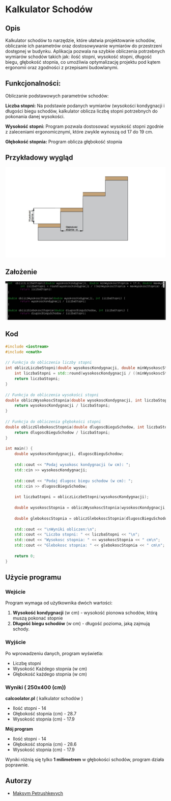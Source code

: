 # Kalkulator Schodów

## Opis

Kalkulator schodów to narzędzie, które ułatwia projektowanie schodów, obliczanie ich parametrów oraz dostosowywanie wymiarów do przestrzeni dostępnej w budynku. Aplikacja pozwala na szybkie obliczenia potrzebnych wymiarów schodów takich jak: ilość stopni, wysokość stopni, długość biegu, głębokość stopnia, co umożliwia optymalizację projektu pod kątem ergonomii oraz zgodności z przepisami budowlanymi.

## Funkcjonalności:
Obliczanie podstawowych parametrów schodów:

**Liczba stopni:** Na podstawie podanych wymiarów (wysokości kondygnacji i długości biegu schodów, kalkulator oblicza liczbę stopni potrzebnych do pokonania danej wysokości.

**Wysokość stopni:** Program pozwala dostosować wysokość stopni zgodnie z zaleceniami ergonomicznymi, które zwykle wynoszą od 17 do 19 cm.

**Głębokość stopnia:** Program oblicza głębokość stopnia

## Przykładowy wygląd

![przykladowa grafika](schody.jpeg)

## Założenie

![](zaz.png)

## Kod

```cpp
#include <iostream>
#include <cmath>

// Funkcja do obliczenia liczby stopni
int obliczLiczbeStopni(double wysokoscKondygnacji, double minWysokoscStopnia = 17.0, double maxWysokoscStopnia = 19.0) {
    int liczbaStopni = std::round(wysokoscKondygnacji / ((minWysokoscStopnia + maxWysokoscStopnia) / 2.0));
    return liczbaStopni;
}

// Funkcja do obliczenia wysokości stopni
double obliczWysokoscStopnia(double wysokoscKondygnacji, int liczbaStopni) {
    return wysokoscKondygnacji / liczbaStopni;
}

// Funkcja do obliczenia głębokości stopni
double obliczGlebokoscStopnia(double dlugoscBieguSchodow, int liczbaStopni) {
    return dlugoscBieguSchodow / liczbaStopni;
}

int main() {
    double wysokoscKondygnacji, dlugoscBieguSchodow;

    std::cout << "Podaj wysokosc kondygnacji (w cm): ";
    std::cin >> wysokoscKondygnacji;

    std::cout << "Podaj dlugosc biegu schodow (w cm): ";
    std::cin >> dlugoscBieguSchodow;

    int liczbaStopni = obliczLiczbeStopni(wysokoscKondygnacji);

    double wysokoscStopnia = obliczWysokoscStopnia(wysokoscKondygnacji, liczbaStopni);

    double glebokoscStopnia = obliczGlebokoscStopnia(dlugoscBieguSchodow, liczbaStopni);

    std::cout << "\nWyniki obliczen:\n";
    std::cout << "Liczba stopni: " << liczbaStopni << "\n";
    std::cout << "Wysokosc stopnia: " << wysokoscStopnia << " cm\n";
    std::cout << "Glebokosc stopnia: " << glebokoscStopnia << " cm\n";

    return 0;
}


```

## Użycie programu

### Wejście
Program wymaga od użytkownika dwóch wartości:
1. **Wysokość kondygnacji** (w cm) - wysokość pionowa schodów, którą muszą pokonać stopnie
2. **Długość biegu schodów** (w cm) - długość pozioma, jaką zajmują schody.

### Wyjście
Po wprowadzeniu danych, program wyświetla:
- Liczbę stopni
- Wysokość Każdego stopnia (w cm)
- Głębokość każdego stopnia (w cm)

### Wyniki ( 250x400 (cm))

**calcoolator.pl** ( kalkulator schodów )
- Ilość stopni - 14
- Głębokość stopnia (cm) - 28.7
- Wysokość stopnia (cm) - 17.9

**Mój program**
- Ilość stopni - 14
- Głębokość stopnia (cm) - 28.6
- Wysokość stopnia (cm) - 17.9

Wyniki różnią się tylko **1 milimetrem** w głębokości schodów, program działa poprawnie.

## Autorzy

- [Maksym Petrushkevych](https://github.com/meeq11)

